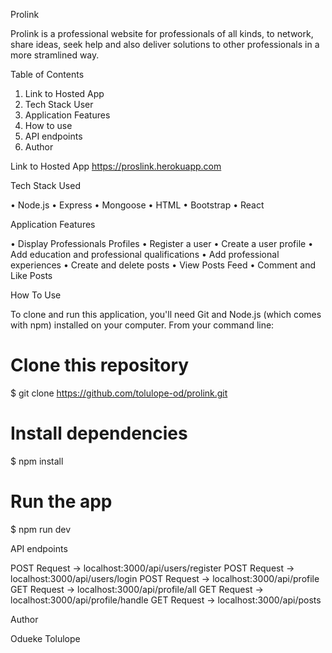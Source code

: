 Prolink

Prolink is a professional website for professionals of all kinds, to network, share ideas, seek help and also deliver solutions to other professionals in a more stramlined way.

Table of Contents

1. Link to Hosted App
2. Tech Stack User
3. Application Features
4. How to use
5. API endpoints
6. Author

Link to Hosted App
https://proslink.herokuapp.com

Tech Stack Used

• Node.js
• Express
• Mongoose
• HTML
• Bootstrap
• React

Application Features

• Display Professionals Profiles
• Register a user
• Create a user profile
• Add education and professional qualifications
• Add professional experiences
• Create and delete posts
• View Posts Feed
• Comment and Like Posts

How To Use

To clone and run this application, you'll need Git and Node.js (which comes with npm) installed on your computer. From your command line:

# Clone this repository

$ git clone https://github.com/tolulope-od/prolink.git

# Install dependencies

$ npm install

# Run the app

$ npm run dev

API endpoints

POST Request -> localhost:3000/api/users/register
POST Request -> localhost:3000/api/users/login
POST Request -> localhost:3000/api/profile
GET Request -> localhost:3000/api/profile/all
GET Request -> localhost:3000/api/profile/handle
GET Request -> localhost:3000/api/posts

Author

Odueke Tolulope
